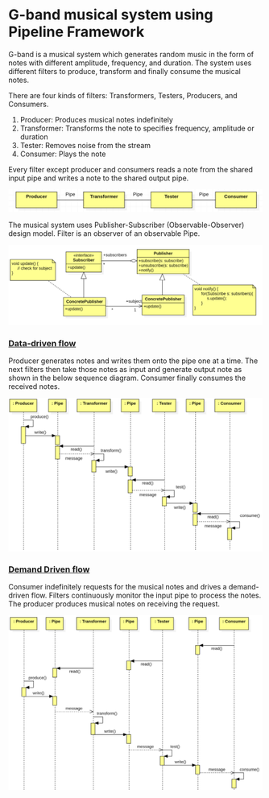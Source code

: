 # G-band musical system using Pipeline Framework

G-band is a musical system which generates random music in the form of notes with different amplitude, frequency, and duration. The system 
uses different filters to produce, transform and finally consume the musical notes. 

There are four kinds of filters: Transformers, Testers, Producers, and Consumers. 

1. Producer: Produces musical notes indefinitely
2. Transformer: Transforms the note to specifies frequency, amplitude or duration
3. Tester: Removes noise from the stream  
4. Consumer: Plays the note

Every filter except producer and consumers reads a note from the shared input pipe and writes a note to the shared output pipe.


![alt text][pipeline_architecture]

[pipeline_architecture]: /images/pipeline_architecture.png "Pipeline architecture"


The musical system uses Publisher-Subscriber (Observable-Observer) design model. Filter is an observer of an observable Pipe.


![alt text][publisher_subscriber]

[publisher_subscriber]: /images/publisher_subscriber.png "Publisher-Subscriber class diagram"



### <u> Data-driven flow </u>

Producer generates notes and writes them onto the pipe one at a time. The next filters then take those notes as input and generate output 
note as shown in the below sequence diagram. Consumer finally consumes the received notes.

![alt text][data_driven]

[data_driven]: /images/data_driven.png "Data Drive Flow"

### <u> Demand Driven flow </u>

Consumer indefinitely requests for the musical notes and drives a demand-driven flow. Filters continuously monitor the input pipe to 
process the notes. The producer produces musical notes on receiving the request.

![alt text][demand_driven]

[demand_driven]: /images/demand_driven.png "Demand Driven Flow"
